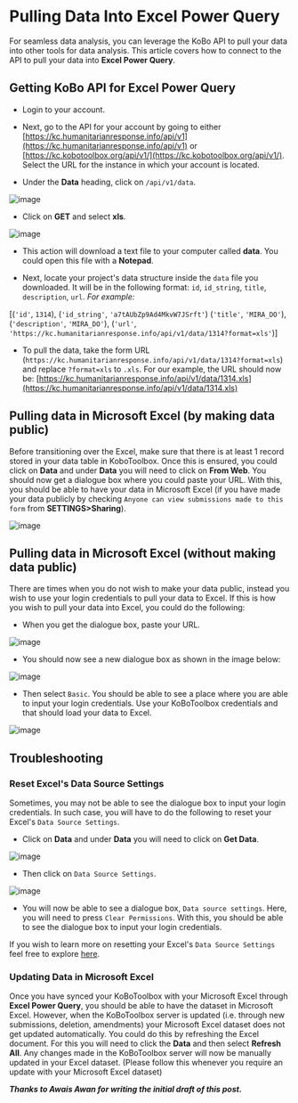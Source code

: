 # Pulling Data Into Excel Power Query

For seamless data analysis, you can leverage the KoBo API to pull your data into other tools for data analysis. This article covers how to connect to the API to pull your data into __Excel Power Query__.

## Getting KoBo API for Excel Power Query

* Login to your account.

* Next, go to the API for your account by going to either [https://kc.humanitarianresponse.info/api/v1](https://kc.humanitarianresponse.info/api/v1) or [https://kc.kobotoolbox.org/api/v1/](https://kc.kobotoolbox.org/api/v1/). Select the URL for the instance in which your account is located.

* Under the __Data__ heading, click on `/api/v1/data`.

![image](/images/pulling_data_excelquery/api_json.jpg)

* Click on __GET__ and select __xls__.

![image](/images/pulling_data_excelquery/api_datalist.jpg)

* This action will download a text file to your computer called __data__. You could open this file with a __Notepad__.

* Next, locate your project's data structure inside the `data` file you downloaded. It will be in the following format: `id`, `id_string`, `title`, `description`, `url`. _For example:_

[(`'id'`, `1314`), (`'id_string'`, `'a7tAUbZp9Ad4MkvW7JSrft'`) (`'title'`, `'MIRA_DO'`), (`'description'`, `'MIRA_DO'`), (`'url'`, `'https://kc.humanitarianresponse.info/api/v1/data/1314?format=xls'`)]

* To pull the data, take the form URL (`https://kc.humanitarianresponse.info/api/v1/data/1314?format=xls`) and replace `?format=xls` to `.xls`. For our example, the URL should now be: [https://kc.humanitarianresponse.info/api/v1/data/1314.xls](https://kc.humanitarianresponse.info/api/v1/data/1314.xls)

## Pulling data in Microsoft Excel (by making data public)

Before transitioning over the Excel, make sure that there is at least 1 record stored in your data table in KoboToolbox. Once this is ensured, you could click on **Data** and under **Data** you will need to click on **From Web**. You should now get a dialogue box where you could paste your URL. With this, you should be able to have your data in Microsoft Excel (if you have made your data publicly by checking `Anyone can view submissions made to this form` from **SETTINGS>Sharing**).

![image](/images/pulling_data_excelquery/excel_updated.png)

## Pulling data in Microsoft Excel (without making data public)

There are times when you do not wish to make your data public, instead you wish to use your login credentials to pull your data to Excel. If this is how you wish to pull your data into Excel, you could do the following:

* When you get the dialogue box, paste your URL.

![image](/images/pulling_data_excelquery/url.png)

* You should now see a new dialogue box as shown in the image below:

![image](/images/pulling_data_excelquery/basic_authentication.png)

* Then select `Basic`. You should be able to see a place where you are able to input your login credentials. Use your KoBoToolbox credentials and that should load your data to Excel.

![image](/images/pulling_data_excelquery/login_credentials.png)

## Troubleshooting

### Reset Excel's Data Source Settings

Sometimes, you may not be able to see the dialogue box to input your login credentials. In such case, you will have to do the following to reset your Excel's `Data Source Settings`.

* Click on **Data** and under **Data** you will need to click on **Get Data**. 

![image](/images/pulling_data_excelquery/home.png)

* Then click on `Data Source Settings`.

![image](/images/pulling_data_excelquery/home_next.png)

* You will now be able to see a dialogue box, `Data source settings`. Here, you will need to press `Clear Permissions`. With this, you should be able to see the dialogue box to input your login credentials.

If you wish to learn more on resetting your Excel's `Data Source Settings` feel free to explore [here](https://docs.microsoft.com/en-us/power-query/connectorauthentication).

### Updating Data in Microsoft Excel

Once you have synced your KoBoToolbox with your Microsoft Excel through __Excel Power Query__, you should be able to have the dataset in Microsoft Excel. However, when the KoBoToolbox server is updated (i.e. through new submissions, deletion, amendments) your Microsoft Excel dataset does not get updated automatically. You could do this by refreshing the Excel document. For this you will need to click the **Data** and then select **Refresh All**. Any changes made in the KoBoToolbox server will now be manually updated in your Excel dataset. (Please follow this whenever you require an update with your Microsoft Excel dataset)

_**Thanks to Awais Awan for writing the initial draft of this post.**_
